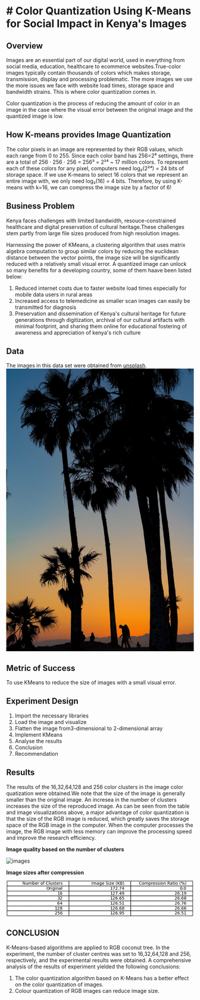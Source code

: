 # #  Color Quantization Using K-Means for Social Impact in Kenya's Images

##  Overview
Images are an essential part of our digital world, used in everything from social media, education, healthcare to ecommerce websites.True-color images typically contain thousands of colors which makes storage, transmission, display and processing problematic. The  more images we use the more issues we face with website load times, storage space and bandwidth strains. This is where color quantization comes in.

Color quantization is the process of reducing the amount of color in an image in the case where the visual error between the original image and the quantized image is low.

## How K-means provides Image Quantization
The color pixels in an image are represented by their RGB values, which each range from 0 to 255. Since each color band has 256=2⁸ settings, there are a total of 256 ⋅ 256 ⋅ 256 = 256³ = 2²⁴ ~ 17 million colors. To represent each of these colors for any pixel, computers need log₂(2²⁴) = 24 bits of storage space. If we use K-means to select 16 colors that we represent an entire image with, we only need log₂(16) = 4 bits. Therefore, by using K-means with k=16, we can compress the image size by a factor of 6!

## Business Problem
Kenya faces challenges with limited bandwidth, resouce-constrained healthcare and digital preservation of cultural heritage.These challenges stem partly from large file sizes produced from high resolution images.

Harnessing the power of KMeans, a clustering algorithm that uses matrix algebra computation to group similar colors by  reducing the euclidean distance between the vector points, the image size will be significantly reduced with a relatively small visual error. A quantized image can unlock so many benefits for a developing country, some of them haave been listed below:

1. Reduced internet costs due to faster website load times especially for mobile data users in rural areas</li>
2. Increased access to telemedicine as smaller scan images can easily be transmitted for diagnosis</li>
3. Preservation and dissemination of Kenya's cultural heritage for future generations through digitization, archival of our cultural artifacts with minimal footprint, and sharing them online for educational fostering of awareness and appreciation of kenya's rich culture

        
## Data
The images in this data set were obtained from <a href="https://unsplash.com/">unsplash</a>.
![coconut](DATA/coconut.jpg)


        
## Metric of Success
To use KMeans to reduce the size of images with a small visual error.
        
## Experiment Design
1. Import the necessary libraries
2. Load the image and visualize
3. Flatten the image from3-dimensional to 2-dimensional array
4. Implement KMeans
5. Analyse the results
6. Conclusion
7. Recommendation

        
## Results

The results of the 16,32,64,128 and 256 color clusters in the image color quatization were obtained.We note that the size of the image is generally smaller than the original image. An incresea in the number of clusters increases the size of the reproduced image. As can be seen from the table and image visualizations above, a major advantage of color quantization is that the size of the RGB image is reduced, which greatly saves the storage space of the RGB image in the computer. When the computer processes the image, the RGB image with less memory can improve the processing speed and improve the research efficiency.
        
**Image quality based on the number of clusters**

![images](kmeans_compression_comparison.png)
        
**Image sizes after compression**


![compression](image_size.png)
        
## CONCLUSION
K-Means-based algorithms are applied to RGB coconut tree. In the experiment, the number of cluster centres was set to 16,32,64,128 and 256, respectively, and the experimental results were obtained. A comprehensive analysis of the results of experiment yielded the following conclusions: 
1. The color quantization algorithm based on K-Means has a better effect on the color quantization of images. 
2. Colour quantization of RGB images can reduce image size. 

        
        
        